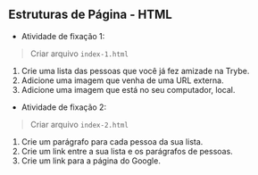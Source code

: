 ## Estruturas de Página - HTML

- Atividade de fixação 1:
> Criar arquivo `index-1.html`
1. Crie uma lista das pessoas que você já fez amizade na Trybe.
2. Adicione uma imagem que venha de uma URL externa.
3. Adicione uma imagem que está no seu computador, local.

- Atividade de fixação 2:
> Criar arquivo `index-2.html`
1. Crie um parágrafo para cada pessoa da sua lista.
2. Crie um link entre a sua lista e os parágrafos de pessoas.
3. Crie um link para a página do Google.